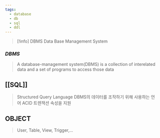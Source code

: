 ```yaml
---
tags:
  - database
  - db
  - sql
  - ddl
---
```



>[!info] DBMS
>Data Base Management System

### _DBMS_
> A database-management system(DBMS) is a collection of interelated data and a set of programs to access those data

## [[SQL]]
> Structured Query Language
> DBMS의 데이터를 조작하기 위해 사용하는 언어
> ACID 트렌잭션 속성을 지원


## OBJECT
>User, Table, View, Trigger,...


